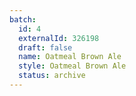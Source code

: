 ```yaml
---
batch:
  id: 4
  externalId: 326198
  draft: false
  name: Oatmeal Brown Ale
  style: Oatmeal Brown Ale
  status: archive
---
```

